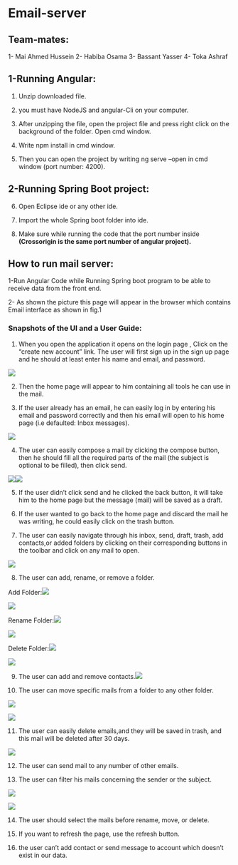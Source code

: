 # Email-server

## Team-mates:
1- Mai Ahmed Hussein
2- Habiba Osama
3- Bassant Yasser
4- Toka Ashraf

## 1-Running Angular:

1.  Unzip downloaded file.
    
2.  you must have NodeJS and angular-Cli on your computer.
    
3.  After unzipping the file, open the project file and press right click on the background of the folder. Open cmd window.
    
4.  Write npm install in cmd window.
    
5.  Then you can open the project by writing ng serve –open in cmd window (port number:  4200).
    

## 2-Running Spring Boot project:

6.  Open Eclipse ide or any other ide.
    
7.  Import the whole Spring boot folder into ide.
    
8.  Make sure while running the code that the port number inside <b>(Crossorigin is the same port number of angular project).</b>
    

 

## How to run mail server:  
  

1-Run Angular Code while Running Spring boot program to be able to receive data from the front end.

2- As shown the picture this page will appear in the browser which contains Email interface as shown in fig.1

  
  
  
  
  
  
  
  
  
  
  
  
  
  
  
  
  
  

### Snapshots of the UI and a User Guide:


1) When you open the application it opens on the login page , Click on the “create new account” link. The user will first sign up in the sign up page and he should at least enter his name and email, and password.

![](https://lh3.googleusercontent.com/s0kOZMXKEgBVzuvxNWQIdLyP-pLCOvSQLaOOZXbFOEbRKeuavWj42vSeXnmHdym7OOEvcy4C2V2L4zJfPD5oBQsQueIu2A3yPojPjPr6U2-R-sTJUYF1hxSXPtONb82eKO8helOL)

2) Then the home page will appear to him containing all tools he can use in the mail.

3) If the user already has an email, he can easily log in by entering his email and password correctly and then his email will open to his home page (i.e defaulted: Inbox messages).

![](https://lh5.googleusercontent.com/3Vrhq0ONmb0yFdc4yn8uuMdKSDytVzxSBqYwcDcQFNf6Jgakc1jprBqQfLv4j6AKfWXjbtoq3RfH5DxTeVBEgqG74d5U7kHJyxI9gPgdJekSol32hGpEhHu1_4JTNL4Ni4gPtsFm)

4) The user can easily compose a mail by clicking the compose button, then he should fill all the required parts of the mail (the subject is optional to be filled), then click send.

  
  
![](https://lh3.googleusercontent.com/1GkH_dMZFz_phfxRQcLOrrOfM9-oIFGslXjPl8dpS4sXwoYVXFl4XFHiMXsdsxSkaQnarGSVAHIo1pUCctuI277SPIGczcbszENWFO-QvDJBnVNEOHQQVKa5F55AX4hPfMI8HtPo)![](https://lh5.googleusercontent.com/c4Fz1NGoYjAZIFREdR8e5NKBXWkhlM41fYC499V1r0ukEYscKXm3WKvCi-XWPFaXlhfNXGbs5dXlrCfG6zOEZa_rHN2L9PMxTEBJTRC8Ut9Lyv7VQGW3tGXq32IWRwWBvlXGv3qO)

5) If the user didn’t click send and he clicked the back button, it will take him to the home page but the message (mail) will be saved as a draft.

6) If the user wanted to go back to the home page and discard the mail he was writing, he could easily click on the trash button.

7) The user can easily navigate through his inbox, send, draft, trash, add contacts,or added folders by clicking on their corresponding buttons in the toolbar and click on any mail to open.

  
  
  
  
  
  
  
  
  
  
  
  
![](https://lh4.googleusercontent.com/bnYHB-szFf1f5B1ShGk40evcJ1FVkDLjAha02E8S5HyRvvcZ89NLXd-Lr1nMqgrJboR7cHjuRLM5IROd4gTeY2PrNZQPyg1Hu-X_Tv9LA4ZGXZRkhXQ_QRBrCnTEz9Vt3rBC6Uyb)  

8) The user can add, rename, or remove a folder.

Add Folder:![](https://lh6.googleusercontent.com/iHimLR7_jkKNt9HC9FkOOgMaSooY7bARf8ncYgC-3Rt36FOx8Ys2rruQL0qEG3pK6ZlDb5x7J9IgkdRTZ7gkRgtF23aiI_P4KDAP3fCfuGBEWFRfLfxcWfcwAo_OeSNlcm2Qh2zi)

  

![](https://lh4.googleusercontent.com/GD_UoCP3uSVoVdGS2slxTT1p5wDwOxVNI09UoDFgnWawfgKDxyVtiD54Yf7N4aIVSoGSNB_DEP8vBD3Xzo2DfumLTwJmoepYRLqXAnIjvBTHDINc5TYJ0fRCHme4ZQZiRVLnKAg6)

Rename Folder:![](https://lh3.googleusercontent.com/ZglxpupbPGnJgN_lUkDe2yvk1Nmwc-1Fmri9NOpm5C5jBSIm7f6_XlVHwucVdwvaZemdIjI3dKSKh9OZur18qYGSoHlMsXBJSQnEfx98nUPR181WfjRnIZ1QIhbJ5pVK1iRCDOi6)

  
  
  
  
  
  
  
  
  
![](https://lh5.googleusercontent.com/CqhtxcY5jSHOo9I6XWSPyxA9vLS-iqTK8Sh-8KH8-jLz4ZwgmkpyjPk7m6Sz16lc9UpH_LUyoRHHUSXpveHL6e1sjevni0lubZzO2jFcNfaRaE06cdQO9K0XOuOH0iqZAAFT1dwH)  
  
  
  
  
  
  
  
  
  
  
  
  

Delete Folder:![](https://lh3.googleusercontent.com/KXpwDQ7n7vMMPAbiLcd3uwSXpeY0n0H3qHtLWXhvlZdzhe_lbM0xPrstABm4A0anGEidj52XgRZ0ZrWErGhp8JdI0sjGeZT_6dhpc_42F0SkS14OQPdWOoi3nytNwekkHiFf0NZP)

  
  
  
  
  
  
  
  
  
![](https://lh6.googleusercontent.com/nK0UEFRK2FQ-yalLgtZZIJSc6dPUPYOCdrZhn8vX83p-ZsGqF1leFpl7Ft0upaUCXh2gU7cR_ISQfxoLjN6l0bfvdLRz0Cn6Rh-V1F2PLHaXhBt7QTID5gXClL34Kymcjas_6fHn)  

9) The user can add and remove contacts.![](https://lh4.googleusercontent.com/GAhw1RK8khRAHeYHF5klZem0IRY1SHPcbYt6ucR4cWLp0vov4ah_jvBP8Xd69m9xHavVDztaOwMb4mSFC4sr6S1QIqbbilEoCfPsseAveUASJO7NxOQr_eK01bpEhra-5ujW9I3j)

  
  
  
  
  
  
  
  
  
  
  
  

10) The user can move specific mails from a folder to any other folder.

![](https://lh5.googleusercontent.com/49X6svDbn3tTB9XVKm-lIi9dv7Zu1qTEPIKnZX_JF4O3xZCGt0wqlwfS8RW5wspapYDl7wYRXaAJumqp5y65B5cKiewpTieNVbFuYeSYYoUdgQDYrxCmww3UFbn4FwYc-qHAQk8r)

  
![](https://lh3.googleusercontent.com/6Sli3LyFck34lNcMGZp_2H7_DjILGAVKflGb7Q5RHymI1ZlyHtLbR6OHpwlqoVv7iXFetqQnwLmpmuEzfgBDe62pwKH5wkdWrTasVldPZkSLN1wVi3TNto34mP3kZEwEqzsP8Lzs)  
  
  
  
  
  
  
  
  
  
  

11) The user can easily delete emails,and they will be saved in trash, and this mail will be deleted after 30 days.

![](https://lh5.googleusercontent.com/1KxCe6eKGDZlVlzrqDKtaPdtNjgcDmvdMoOKQajp33Id3e2hDSLQPbHTZBmx2CXS6x2HjAPfKGOCawF-WCOH24L5moCzmWudBGX8JRWBsAr17yJZMAWiQxdXKy-8EL0CxR_FQKCM)

12) The user can send mail to any number of other emails.

13) The user can filter his mails concerning the sender or the subject.

![](https://lh3.googleusercontent.com/3FIcnBV5QdBwYZT3biQQaCToRMkwEXPyltbQH1hpRYGLGKcYmDkczg6Fpb9meUY9YoJBE8vy1D2BM8D7amjp_PnDrGXAo12RdnLrxTvz2tuoLmOt9yEpbijnxwzUMzpI5APNOoCQ)

![](https://lh3.googleusercontent.com/AdhF5zYKpMFzX24nlp3q6erwMgTUHpYPbRs3NUFdAnsj2g9d8WHy3HFRVu1GTZ1xy4vUOXWj0u4CaVaSr67rnaecDO8sTXQV3xHQXL7fgnuR3H3rVWT3pKCFl0NaM6-zWUYPHMT-)

14) The user should select the mails before rename, move, or delete.

15) If you want to refresh the page, use the refresh button.

16) the user can’t add contact or send message to account which doesn’t exist in our data.
